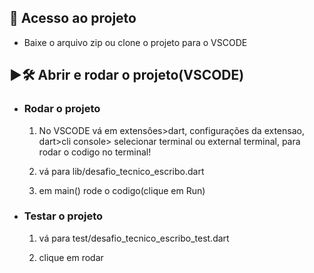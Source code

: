 ## 📁 **Acesso ao projeto**

* Baixe o arquivo zip ou clone o projeto para o VSCODE

## ▶️🛠️ **Abrir e rodar o projeto(VSCODE)**

 * ### **Rodar o projeto**
    1. No VSCODE vá em extensôes>dart, configurações da extensao, dart>cli  console> selecionar terminal ou external terminal, para rodar o codigo no terminal!

    2. vá para lib/desafio_tecnico_escribo.dart

    3. em main() rode o codigo(clique em Run)


* ### **Testar o projeto**

    1. vá para test/desafio_tecnico_escribo_test.dart

    2. clique em rodar
